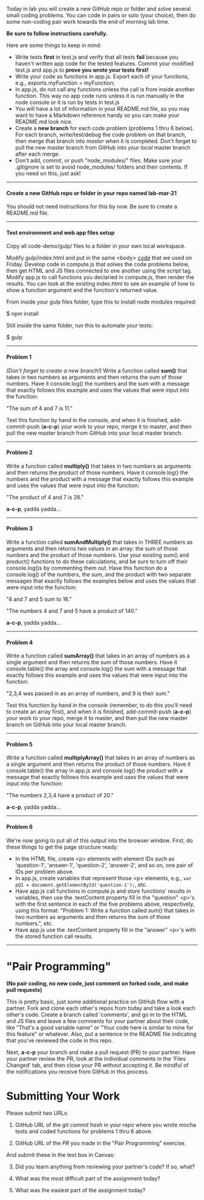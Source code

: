 Today in lab you will create a new GitHub repo or folder and solve several small coding problems. You can code in pairs or solo (your choice), then do some non-coding pair work towards the end of morning lab time.

**Be sure to follow instructions carefully.**

Here are some things to keep in mind:

* Write tests **first** in test.js and verify that all tests **fail** because you haven't written app code for the tested features. Commit your modified test.js and app.js to **prove you wrote your tests first!**
* Write your code as functions in app.js. Export each of your functions, e.g., exports.myFunction = myFunction;
* In app.js, do not call any functions unless the call is from inside another function. This way no app code runs unless it is run manually in the node console or it is run by tests in test.js
* You will have a lot of information in your README.md file, so you may want to have a Markdown reference handy so you can make your README.md look nice.
* Create a **new branch** for each code problem (problems 1 thru 6 below). For each branch, write/test/debug the code problem on that branch, then merge that branch into *master* when it is completed. Don't forget to pull the new master branch from GitHub into your *local* master branch after each merge.
* Don't add, commit, or push "node_modules/" files. Make sure your .gitignore is set to avoid node_modules/ folders and their contents. If you need on this, just ask!

---
#### Create a new GitHub repo or folder in your repo named lab-mar-21
You should not need instructions for this by now. Be sure to create a README.md file.

---
#### Test environment and web app files setup
Copy all code-demo/gulp/ files to a folder in your own local workspace.

Modify gulp/index.html and put in the same \<body> [code](https://github.com/codefellows/seattle-201d6/blob/master/week-1/class-05/code-samples-for-lab.html) that we used on Friday.  Develop code in compute.js that solves the code problems below, then get HTML and JS files connected to one another using the *script* tag. Modify app.js to call functions you declaried in compute.js, then render the results. You can look at the existing index.html to see an example of how to show a function argument and the function's returned value.

From inside your gulp files folder, type this to install node modules required:

  $ npm install

Still inside the same folder, run this to automate your tests:

  $ gulp

---
#### Problem 1
*(Don't forget to create a new branch!)* Write a function called **sum()** that takes in two numbers as arguments and then returns the sum of those numbers. Have it console.log() the numbers and the sum with a message that exactly follows this example and uses the values that were input into the function:

"The sum of 4 and 7 is 11."

Test this function by hand in the console, and when it is finished, add-commit-push (**a-c-p**) your work to your repo, merge it to master, and then pull the new master branch from GitHub into your local master branch.

---
#### Problem 2
Write a function called **multiply()** that takes in two numbers as arguments and then returns the product of those numbers. Have it console.log() the numbers and the product with a message that exactly follows this example and uses the values that were input into the function:

"The product of 4 and 7 is 28."

**a-c-p**, yadda yadda...

---
#### Problem 3
Write a function called **sumAndMultiply()** that takes in THREE numbers as arguments and then returns two values in an array: the sum of those numbers and the product of those numbers. Use your existing sum() and product() functions to do these calculations, and be sure to turn off their console.log()s by commenting them out. Have this function do a console.log() of the numbers, the sum, and the product with two separate messages that exactly follows the examples below and uses the values that were input into the function:

"4 and 7 and 5 sum to 16."

"The numbers 4 and 7 and 5 have a product of 140."

**a-c-p**, yadda yadda...

---
#### Problem 4
Write a function called **sumArray()** that takes in an array of numbers as a single argument and then returns the sum of those numbers. Have it console.table() the array and  console.log() the sum with a message that exactly follows this example and uses the values that were input into the function:

"2,3,4 was passed in as an array of numbers, and 9 is their sum."

Test this function by hand in the console (remember, to do this you'll need to create an array first), and when it is finished, add-commit-push (**a-c-p**) your work to your repo, merge it to master, and then pull the new master branch on GitHub into your local master branch.

---
#### Problem 5
Write a function called **multiplyArray()** that takes in an array of numbers as a single argument and then returns the product of those numbers. Have it console.table() the array in app.js and console.log() the product with a message that exactly follows this example and uses the values that were input into the function:

"The numbers 2,3,4 have a product of 20."

**a-c-p**, yadda yadda...

---
#### Problem 6
We're now going to put all of this output into the browser window. First, do these things to get the page structure ready:

* In the HTML file, create \<p> elements with element IDs such as 'question-1', 'answer-1', 'question-2', 'answer-2', and so on, one pair of IDs per problem above.
* In app.js, create variables that represent those \<p> elements, e.g., `var pQ1 = document.getElementById('question-1');`, etc.
* Have app.js call functions in compute.js and store functions' results in variables, then use the .textContent property fill in the "question" \<p>'s with the first sentence in each of the five problems above, respectively, using this format: "Problem 1: Write a function called sum() that takes in two numbers as arguments and then returns the sum of those numbers.", etc.
* Have app.js use the .textContent property fill in the "answer" \<p>'s with the stored function call results.

---
# "Pair Programming"
**(No pair coding, no new code, just comment on forked code, and make pull requests)**

This is pretty basic, just some additional practice on GitHub flow with a partner. Fork and clone each other's repos from today and take a look each other's code. Create a branch called 'comments', and go in to the HTML and JS files and leave a few comments for your partner about their code, like "That's a good variable name" or "Your code here is similar to mine for this feature" or whatever. Also, put a sentence in the README file indicating that you've reviewed the code in this repo.

Next, **a-c-p** your branch and make a pull request (PR) to your partner. Have your partner review the PR, look at the individual comments in the 'Files Changed' tab, and then close your PR *without* accepting it. Be mindful of the notifications you receive from GitHub in this process.

# Submitting Your Work

Please submit two URLs:

1. GitHub URL of the *git commit hash* in your repo where you wrote mocha tests and coded functions for problems 1 thru 6 above.

2. GitHub URL of the *PR* you made in the "Pair Programming" exercise.

And submit these in the text box in Canvas:

3. Did you learn anything from reviewing your partner's code? If so, what?

4. What was the most difficult part of the assignment today?

5. What was the easiest part of the assignment today?
